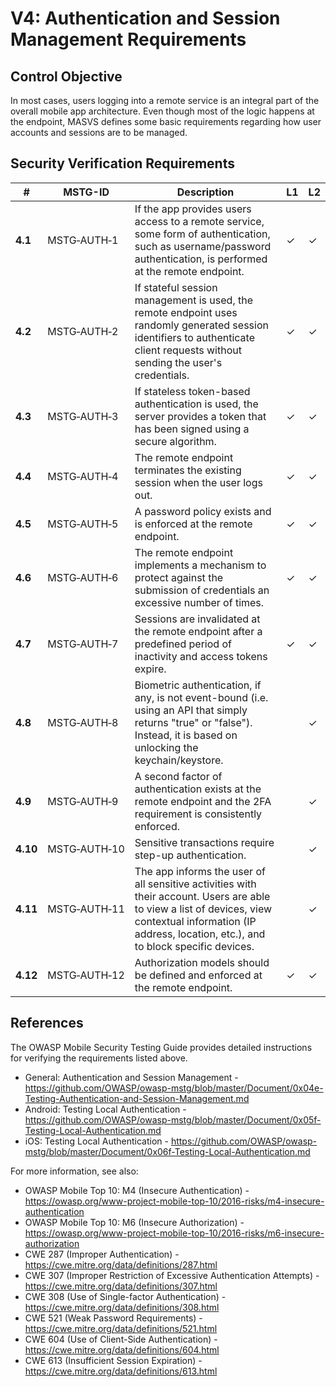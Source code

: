 # V4: Authentication and Session Management Requirements

## Control Objective

In most cases, users logging into a remote service is an integral part of the overall mobile app architecture. Even though most of the logic happens at the endpoint, MASVS defines some basic requirements regarding how user accounts and sessions are to be managed.

## Security Verification Requirements

| # | MSTG-ID | Description | L1 | L2 |
| --- | --- | --- | --- | --- |
| **4.1** | MSTG‑AUTH‑1 | If the app provides users access to a remote service, some form of authentication, such as username/password authentication, is performed at the remote endpoint. | ✓ | ✓ |
| **4.2** | MSTG‑AUTH‑2 | If stateful session management is used, the remote endpoint uses randomly generated session identifiers to authenticate client requests without sending the user's credentials. | ✓ | ✓ |
| **4.3** | MSTG‑AUTH‑3 | If stateless token-based authentication is used, the server provides a token that has been signed using a secure algorithm. | ✓ | ✓ |
| **4.4** | MSTG‑AUTH‑4 | The remote endpoint terminates the existing session when the user logs out. | ✓ | ✓ |
| **4.5** | MSTG‑AUTH‑5 | A password policy exists and is enforced at the remote endpoint. | ✓ | ✓ |
| **4.6** | MSTG‑AUTH‑6 | The remote endpoint implements a mechanism to protect against the submission of credentials an excessive number of times. | ✓ | ✓ |
| **4.7** | MSTG‑AUTH‑7 | Sessions are invalidated at the remote endpoint after a predefined period of inactivity and access tokens expire. | ✓ | ✓ |
| **4.8** | MSTG‑AUTH‑8 | Biometric authentication, if any, is not event-bound (i.e. using an API that simply returns "true" or "false"). Instead, it is based on unlocking the keychain/keystore. | | ✓ |
| **4.9** | MSTG‑AUTH‑9 | A second factor of authentication exists at the remote endpoint and the 2FA requirement is consistently enforced.  | | ✓ |
| **4.10** | MSTG‑AUTH‑10 | Sensitive transactions require step-up authentication. | | ✓ |
| **4.11** | MSTG‑AUTH‑11 | The app informs the user of all sensitive activities with their account. Users are able to view a list of devices, view contextual information (IP address, location, etc.), and to block specific devices. | | ✓ |
| **4.12** | MSTG‑AUTH‑12 | Authorization models should be defined and enforced at the remote endpoint. | ✓ | ✓ |

<div style="page-break-after: always;">
</div>

## References

The OWASP Mobile Security Testing Guide provides detailed instructions for verifying the requirements listed above.

- General: Authentication and Session Management - <https://github.com/OWASP/owasp-mstg/blob/master/Document/0x04e-Testing-Authentication-and-Session-Management.md>
- Android: Testing Local Authentication - <https://github.com/OWASP/owasp-mstg/blob/master/Document/0x05f-Testing-Local-Authentication.md>
- iOS: Testing Local Authentication - <https://github.com/OWASP/owasp-mstg/blob/master/Document/0x06f-Testing-Local-Authentication.md>

For more information, see also:

- OWASP Mobile Top 10: M4 (Insecure Authentication) - <https://owasp.org/www-project-mobile-top-10/2016-risks/m4-insecure-authentication>
- OWASP Mobile Top 10: M6 (Insecure Authorization) - <https://owasp.org/www-project-mobile-top-10/2016-risks/m6-insecure-authorization>
- CWE 287 (Improper Authentication) - <https://cwe.mitre.org/data/definitions/287.html>
- CWE 307 (Improper Restriction of Excessive Authentication Attempts) - <https://cwe.mitre.org/data/definitions/307.html>
- CWE 308 (Use of Single-factor Authentication) - <https://cwe.mitre.org/data/definitions/308.html>
- CWE 521 (Weak Password Requirements) - <https://cwe.mitre.org/data/definitions/521.html>
- CWE 604 (Use of Client-Side Authentication) - <https://cwe.mitre.org/data/definitions/604.html>
- CWE 613 (Insufficient Session Expiration) - <https://cwe.mitre.org/data/definitions/613.html>

